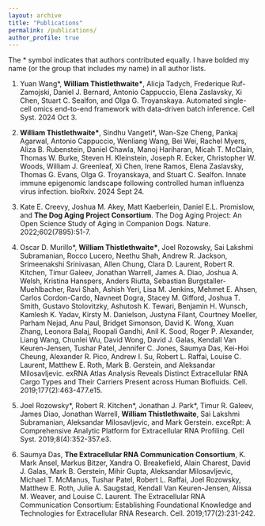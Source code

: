 ```yaml
---
layout: archive
title: "Publications"
permalink: /publications/
author_profile: true
---
```


The * symbol indicates that authors contributed equally.
I have bolded my name (or the group that includes my name) in all author lists.

1. Yuan Wang*, **William Thistlethwaite\***, Alicja Tadych, Frederique Ruf-Zamojski, Daniel J. Bernard, Antonio Cappuccio, Elena Zaslavsky, Xi Chen, Stuart C. Sealfon, and Olga G. Troyanskaya. Automated single-cell omics end-to-end framework with data-driven batch inference. Cell Syst. 2024 Oct 3.

2. **William Thistlethwaite\***, Sindhu Vangeti\*, Wan-Sze Cheng, Pankaj Agarwal, Antonio Cappuccio, Wenliang Wang, Bei Wei, Rachel Myers, Aliza B. Rubenstein, Daniel Chawla, Manoj Hariharan, Micah T. McClain, Thomas W. Burke, Steven H. Kleinstein, Joseph R. Ecker, Christopher W. Woods, William J. Greenleaf, Xi Chen, Irene Ramos, Elena Zaslavsky, Thomas G. Evans, Olga G. Troyanskaya, and Stuart C. Sealfon. Innate immune epigenomic landscape following controlled human influenza virus infection. bioRxiv. 2024 Sept 24.

3. Kate E. Creevy, Joshua M. Akey, Matt Kaeberlein, Daniel E.L. Promislow, and **The Dog Aging Project Consortium**. The Dog Aging Project: An Open Science Study of Aging in Companion Dogs. Nature. 2022;602(7895):51-7.
  
4. Oscar D. Murillo\*, **William Thistlethwaite\***, Joel Rozowsky, Sai Lakshmi Subramanian, Rocco Lucero, Neethu Shah, Andrew R. Jackson, Srimeenakshi Srinivasan, Allen Chung, Clara D. Laurent, Robert R. Kitchen, Timur Galeev, Jonathan Warrell, James A. Diao, Joshua A. Welsh, Kristina Hanspers, Anders Riutta, Sebastian Burgstaller-Muehlbacher, Ravi Shah, Ashish Yeri, Lisa M. Jenkins, Mehmet E. Ahsen, Carlos Cordon-Cardo, Navneet Dogra, Stacey M. Gifford, Joshua T. Smith, Gustavo Stolovitzky, Ashutosh K. Tewari, Benjamin H. Wunsch, Kamlesh K. Yadav, Kirsty M. Danielson, Justyna Filant, Courtney Moeller, Parham Nejad, Anu Paul, Bridget Simonson, David K. Wong, Xuan Zhang, Leonora Balaj, Roopali Gandhi, Anil K. Sood, Roger P. Alexander, Liang Wang, Chunlei Wu, David Wong, David J. Galas, Kendall Van Keuren-Jensen, Tushar Patel, Jennifer C. Jones, Saumya Das, Kei-Hoi Cheung, Alexander R. Pico, Andrew I. Su, Robert L. Raffai, Louise C. Laurent, Matthew E. Roth, Mark B. Gerstein, and Aleksandar Milosavljevic. exRNA Atlas Analysis Reveals Distinct Extracellular RNA Cargo Types and Their Carriers Present across Human Biofluids. Cell. 2019;177(2):463-477.e15.

5.	Joel Rozowsky\*, Robert R. Kitchen\*, Jonathan J. Park\*, Timur R. Galeev, James Diao, Jonathan Warrell, **William Thistlethwaite**, Sai Lakshmi Subramanian, Aleksandar Milosavljevic, and Mark Gerstein. exceRpt: A Comprehensive Analytic Platform for Extracellular RNA Profiling. Cell Syst. 2019;8(4):352-357.e3.

6.	Saumya Das, **The Extracellular RNA Communication Consortium**, K. Mark Ansel, Markus Bitzer, Xandra O. Breakefield, Alain Charest, David J. Galas, Mark B. Gerstein, Mihir Gupta, Aleksandar Milosavljevic, Michael T. McManus, Tushar Patel, Robert L. Raffai, Joel Rozowsky, Matthew E. Roth, Julie A. Saugstad, Kendall Van Keuren-Jensen, Alissa M. Weaver, and Louise C. Laurent. The Extracellular RNA Communication Consortium: Establishing Foundational Knowledge and Technologies for Extracellular RNA Research. Cell. 2019;177(2):231-242.

